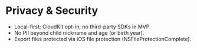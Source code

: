 # Privacy & Security

- Local-first; CloudKit opt-in; no third-party SDKs in MVP.
- No PII beyond child nickname and age (or birth year).
- Export files protected via iOS file protection (NSFileProtectionComplete).
